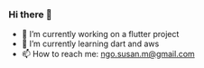 ### Hi there 👋

- 🔭 I’m currently working on a flutter project
- 🌱 I’m currently learning dart and aws
- 📫 How to reach me: ngo.susan.m@gmail.com

<!--
**ngosm27/ngosm27** is a ✨ _special_ ✨ repository because its `README.md` (this file) appears on your GitHub profile.

Here are some ideas to get you started:

- 🔭 I’m currently working on ...
- 🌱 I’m currently learning ...
- 👯 I’m looking to collaborate on ...
- 🤔 I’m looking for help with ...
- 💬 Ask me about ...
- 📫 How to reach me: ...
- 😄 Pronouns: ...
- ⚡ Fun fact: ...
-->
